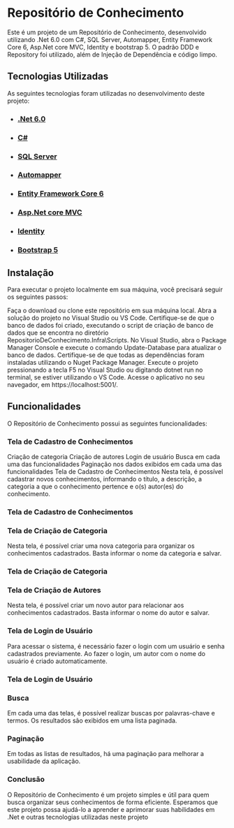 <h1>Repositório de Conhecimento</h1>

Este é um projeto de um Repositório de Conhecimento, desenvolvido utilizando .Net 6.0 com C#, SQL Server, Automapper, Entity Framework Core 6, Asp.Net core MVC, Identity e bootstrap 5. O padrão DDD e Repository foi utilizado, além de Injeção de Dependência e código limpo.

<h2>Tecnologias Utilizadas</h2>
As seguintes tecnologias foram utilizadas no desenvolvimento deste projeto:

<ul>
    <li><h3><a href="https://dotnet.microsoft.com/download/dotnet/6.0">.Net 6.0</a></h3></li>
    <li><h3><a href="https://docs.microsoft.com/pt-br/dotnet/csharp/">C#</a></h3></li>
    <li><h3><a href="https://docs.microsoft.com/pt-br/sql/sql-server/?view=sql-server-ver15">SQL Server</a></h3></li>
    <li><h3><a href="https://automapper.org/">Automapper</a></h3></li>
    <li><h3><a href="https://docs.microsoft.com/pt-br/ef/core/">Entity Framework Core 6</a></h3></li>
    <li><h3><a href="https://docs.microsoft.com/pt-br/aspnet/core/mvc/?view=aspnetcore-6.0">Asp.Net core MVC</a></h3></li>
    <li><h3><a href="https://docs.microsoft.com/pt-br/aspnet/core/security/authentication/identity?view=aspnetcore-6.0&tabs=netcore-cli">Identity</a></h3></li>
    <li><h3><a href="https://getbootstrap.com/docs/5.1/getting-started/introduction/">Bootstrap 5</a></h3></li>
</ul>

<h2>Instalação</h2>
Para executar o projeto localmente em sua máquina, você precisará seguir os seguintes passos:

Faça o download ou clone este repositório em sua máquina local.
Abra a solução do projeto no Visual Studio ou VS Code.
Certifique-se de que o banco de dados foi criado, executando o script de criação de banco de dados que se encontra no diretório RepositorioDeConhecimento.Infra\Scripts.
No Visual Studio, abra o Package Manager Console e execute o comando Update-Database para atualizar o banco de dados.
Certifique-se de que todas as dependências foram instaladas utilizando o Nuget Package Manager.
Execute o projeto pressionando a tecla F5 no Visual Studio ou digitando dotnet run no terminal, se estiver utilizando o VS Code.
Acesse o aplicativo no seu navegador, em https://localhost:5001/.

<h2>Funcionalidades</h2>
O Repositório de Conhecimento possui as seguintes funcionalidades:

<h3>Tela de Cadastro de Conhecimentos</h3>
Criação de categoria
Criação de autores
Login de usuário
Busca em cada uma das funcionalidades
Paginação nos dados exibidos em cada uma das funcionalidades
Tela de Cadastro de Conhecimentos
Nesta tela, é possível cadastrar novos conhecimentos, informando o título, a descrição, a categoria a que o conhecimento pertence e o(s) autor(es) do conhecimento.

<h3>Tela de Cadastro de Conhecimentos</h3>

<h3>Tela de Criação de Categoria</h3>
Nesta tela, é possível criar uma nova categoria para organizar os conhecimentos cadastrados. Basta informar o nome da categoria e salvar.

<h3>Tela de Criação de Categoria</h3>

<h3>Tela de Criação de Autores</h3>
Nesta tela, é possível criar um novo autor para relacionar aos conhecimentos cadastrados. Basta informar o nome do autor e salvar.

<h3>Tela de Login de Usuário</h3>
Para acessar o sistema, é necessário fazer o login com um usuário e senha cadastrados previamente. Ao fazer o login, um autor com o nome do usuário é criado automaticamente.

<h3>Tela de Login de Usuário</h3>

<h3>Busca</h3>
Em cada uma das telas, é possível realizar buscas por palavras-chave e termos. Os resultados são exibidos em uma lista paginada.

<h3>Paginação</h3>
Em todas as listas de resultados, há uma paginação para melhorar a usabilidade da aplicação.

<h3>Conclusão</h3>
O Repositório de Conhecimento é um projeto simples e útil para quem busca organizar seus conhecimentos de forma eficiente. Esperamos que este projeto possa ajudá-lo a aprender e aprimorar suas habilidades em .Net e outras tecnologias utilizadas neste projeto
